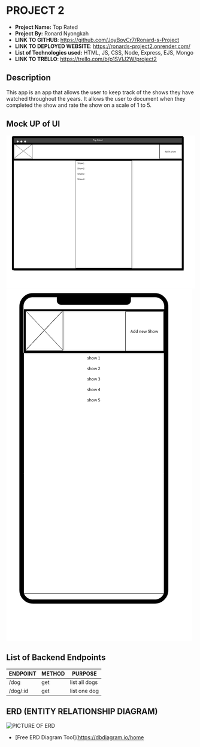 # PROJECT 2

- **Project Name:** Top Rated
- **Project By:** Ronard Nyongkah
- **LINK TO GITHUB**: https://github.com/JoyBoyCr7/Ronard-s-Project
- **LINK TO DEPLOYED WEBSITE**: https://ronards-project2.onrender.com/
- **List of Technologies used:** HTML, JS, CSS, Node, Express, EJS, Mongo
- **LINK TO TRELLO**: https://trello.com/b/p1SVIJ2W/project2

## Description
This app is an app that allows the user to keep track of the shows they have watched throughout the years. It allows the user to document when they completed the show and rate the show on a scale of 1 to 5.

## Mock UP of UI

![Desktop View](./images/firstpage.png)
![Mobile View](./images/phoneview.png)

## List of Backend Endpoints

| ENDPOINT | METHOD | PURPOSE |
|----------|--------|---------|
| /dog | get | list all dogs |
|/dog/:id | get | list one dog |

## ERD (ENTITY RELATIONSHIP DIAGRAM)

![PICTURE OF ERD](http://imgur.com)

- [Free ERD Diagram Tool](https://dbdiagram.io/home